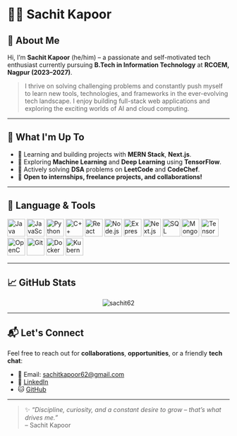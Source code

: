 # 👨‍💻 Sachit Kapoor

## 💫 About Me

Hi, I’m **Sachit Kapoor** (he/him) – a passionate and self-motivated tech enthusiast currently pursuing **B.Tech in Information Technology** at **RCOEM, Nagpur (2023–2027)**.

> I thrive on solving challenging problems and constantly push myself to learn new tools, technologies, and frameworks in the ever-evolving tech landscape. I enjoy building full-stack web applications and exploring the exciting worlds of AI and cloud computing.

---

## 🚀 What I'm Up To

- 🌱 Learning and building projects with **MERN Stack**, **Next.js**.
- 🧠 Exploring **Machine Learning** and **Deep Learning** using **TensorFlow**.
- 🔭 Actively solving **DSA** problems on **LeetCode** and **CodeChef**.
- 💼 **Open to internships, freelance projects, and collaborations!**

---

## 💼 Language & Tools

<p align="left">
  <img src="https://cdn.jsdelivr.net/gh/devicons/devicon/icons/java/java-original.svg" alt="Java" width="40" height="40" title="Java"/>
  <img src="https://cdn.jsdelivr.net/gh/devicons/devicon/icons/javascript/javascript-original.svg" alt="JavaScript" width="40" height="40" title="JavaScript"/>
  <img src="https://cdn.jsdelivr.net/gh/devicons/devicon/icons/python/python-original.svg" alt="Python" width="40" height="40" title="Python"/>
  <img src="https://cdn.jsdelivr.net/gh/devicons/devicon/icons/cplusplus/cplusplus-original.svg" alt="C++" width="40" height="40" title="C++"/>
  <img src="https://cdn.jsdelivr.net/gh/devicons/devicon/icons/react/react-original.svg" alt="React" width="40" height="40" title="React"/>
  <img src="https://cdn.jsdelivr.net/gh/devicons/devicon/icons/nodejs/nodejs-original.svg" alt="Node.js" width="40" height="40" title="Node.js"/>
  <img src="https://cdn.jsdelivr.net/gh/devicons/devicon/icons/express/express-original.svg" alt="Express" width="40" height="40" title="Express"/>
  <img src="https://cdn.jsdelivr.net/gh/devicons/devicon/icons/nextjs/nextjs-original.svg" alt="Next.js" width="40" height="40" title="Next.js"/>
  <img src="https://cdn.jsdelivr.net/gh/devicons/devicon/icons/mysql/mysql-original.svg" alt="SQL" width="40" height="40" title="SQL"/>
  <img src="https://cdn.jsdelivr.net/gh/devicons/devicon/icons/mongodb/mongodb-original.svg" alt="MongoDB" width="40" height="40" title="MongoDB"/>
  <img src="https://cdn.jsdelivr.net/gh/devicons/devicon/icons/tensorflow/tensorflow-original.svg" alt="TensorFlow" width="40" height="40" title="TensorFlow"/>
  <img src="https://cdn.jsdelivr.net/gh/devicons/devicon/icons/opencv/opencv-original.svg" alt="OpenCV" width="40" height="40" title="OpenCV"/>
  <img src="https://cdn.jsdelivr.net/gh/devicons/devicon/icons/git/git-original.svg" alt="Git" width="40" height="40" title="Git"/>
  <img src="https://cdn.jsdelivr.net/gh/devicons/devicon/icons/docker/docker-original.svg" alt="Docker" width="40" height="40" title="Docker"/>
  <img src="https://cdn.jsdelivr.net/gh/devicons/devicon/icons/kubernetes/kubernetes-plain.svg" alt="Kubernetes" width="40" height="40" title="Kubernetes"/>
</p>

---

## 📈 GitHub Stats

<p align="center">
  <img src="https://github-readme-streak-stats.herokuapp.com?user=sachit62&theme=dark" alt="sachit62" />
</p>

---

## 📬 Let's Connect

Feel free to reach out for **collaborations**, **opportunities**, or a friendly **tech chat**:

- 📧 Email: [sachitkapoor62@gmail.com](mailto:sachitkapoor62@gmail.com)
- 💼 [LinkedIn](https://www.linkedin.com/in/sachit-62-k/)
- 🐱 [GitHub](https://github.com/sachit62)

---

> ✨ *“Discipline, curiosity, and a constant desire to grow – that’s what drives me.”*  
> – Sachit Kapoor
